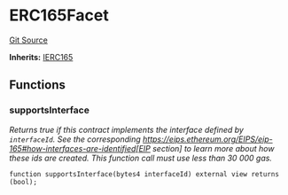 # ERC165Facet
[Git Source](https://github.com/thrackle-io/rules-protocol/blob/63b22fe4cc7ce8c74a4c033635926489351a3581/src/diamond/implementations/ERC165/ERC165Facet.sol)

**Inherits:**
[IERC165](/src/interfaces/IERC165.sol/interface.IERC165.md)


## Functions
### supportsInterface

*Returns true if this contract implements the interface defined by
`interfaceId`. See the corresponding
https://eips.ethereum.org/EIPS/eip-165#how-interfaces-are-identified[EIP section]
to learn more about how these ids are created.
This function call must use less than 30 000 gas.*


```solidity
function supportsInterface(bytes4 interfaceId) external view returns (bool);
```

